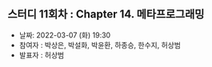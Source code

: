 ## 스터디 11회차 : Chapter 14. 메타프로그래밍

- 날짜: 2022-03-07 (화) 19:30
- 참여자 : 박상은, 박설화, 박윤환, 하종승, 한수지, 허상범
- 발표자 : 허상범

